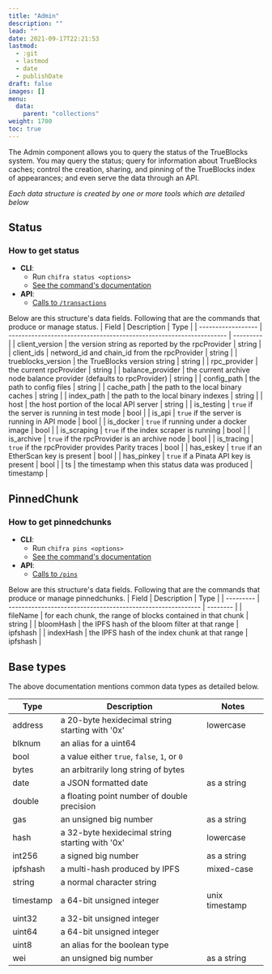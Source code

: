 ```yaml
---
title: "Admin"
description: ""
lead: ""
date: 2021-09-17T22:21:53
lastmod:
  - :git
  - lastmod
  - date
  - publishDate
draft: false
images: []
menu:
  data:
    parent: "collections"
weight: 1700
toc: true
---
```


The Admin component allows you to query the status of the TrueBlocks system. You may query the status; query for information about TrueBlocks caches; control the creation, sharing, and pinning of the TrueBlocks index of appearances; and even serve the data through an API.

_Each data structure is created by one or more tools which are detailed below_

## Status

<!-- TEXT ABOUT STATUS -->

### How to get status

- **CLI**:
  - Run `chifra status <options>`
  - [See the command's documentation](/docs/chifra/chaindata/#chifra-transactions)
- **API**:
  - [Calls to `/transactions`](/api#operation/chaindata-transactions)

Below are this structure's data fields. Following that are the commands that produce or manage status.
| Field              | Description                                                         | Type      |
| ------------------ | ------------------------------------------------------------------- | --------- |
| client_version     | the version string as reported by the rpcProvider                   | string    |
| client_ids         | netword_id and chain_id from the rpcProvider                        | string    |
| trueblocks_version | the TrueBlocks version string                                       | string    |
| rpc_provider       | the current rpcProvider                                             | string    |
| balance_provider   | the current archive node balance provider (defaults to rpcProvider) | string    |
| config_path        | the path to config files                                            | string    |
| cache_path         | the path to the local binary caches                                 | string    |
| index_path         | the path to the local binary indexes                                | string    |
| host               | the host portion of the local API server                            | string    |
| is_testing         | `true` if the server is running in test mode                        | bool      |
| is_api             | `true` if the server is running in API mode                         | bool      |
| is_docker          | `true` if running under a docker image                              | bool      |
| is_scraping        | `true` if the index scraper is running                              | bool      |
| is_archive         | `true` if the rpcProvider is an archive node                        | bool      |
| is_tracing         | `true` if the rpcProvider provides Parity traces                    | bool      |
| has_eskey          | `true` if an EtherScan key is present                               | bool      |
| has_pinkey         | `true` if a Pinata API key is present                               | bool      |
| ts                 | the timestamp when this status data was produced                    | timestamp |

## PinnedChunk

<!-- TEXT ABOUT PINNED CHUNKS -->

### How to get pinnedchunks

- **CLI**:
  - Run `chifra pins <options>`
  - [See the command's documentation](/docs/chifra/admin/#chifra-pins)
- **API**:
  - [Calls to `/pins`](/api#operation/admin-pins)

Below are this structure's data fields. Following that are the commands that produce or manage pinnedchunks.
| Field     | Description                                                 | Type     |
| --------- | ----------------------------------------------------------- | -------- |
| fileName  | for each chunk, the range of blocks contained in that chunk | string   |
| bloomHash | the IPFS hash of the bloom filter at that range             | ipfshash |
| indexHash | the IPFS hash of the index chunk at that range              | ipfshash |

## Base types

The above documentation mentions common data types as detailed below.

| Type      | Description                                     | Notes          |
| --------- | ----------------------------------------------- | -------------- |
| address   | a 20-byte hexidecimal string starting with '0x' | lowercase      |
| blknum    | an alias for a uint64                           |                |
| bool      | a value either `true`, `false`, `1`, or `0`     |                |
| bytes     | an arbitrarily long string of bytes             |                |
| date      | a JSON formatted date                           | as a string    |
| double    | a floating point number of double precision     |                |
| gas       | an unsigned big number                          | as a string    |
| hash      | a 32-byte hexidecimal string starting with '0x' | lowercase      |
| int256    | a signed big number                             | as a string    |
| ipfshash  | a multi-hash produced by IPFS                   | mixed-case     |
| string    | a normal character string                       |                |
| timestamp | a 64-bit unsigned integer                       | unix timestamp |
| uint32    | a 32-bit unsigned integer                       |                |
| uint64    | a 64-bit unsigned integer                       |                |
| uint8     | an alias for the boolean type                   |                |
| wei       | an unsigned big number                          | as a string    |
